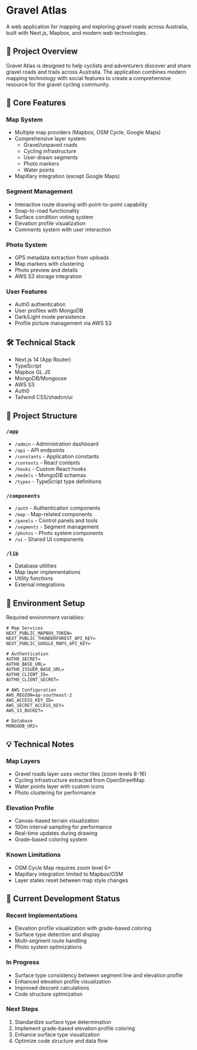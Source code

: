 # Gravel Atlas

A web application for mapping and exploring gravel roads across Australia, built with Next.js, Mapbox, and modern web technologies.

## 🎯 Project Overview

Gravel Atlas is designed to help cyclists and adventurers discover and share gravel roads and trails across Australia. The application combines modern mapping technology with social features to create a comprehensive resource for the gravel cycling community.

## 🔑 Core Features

### Map System
- Multiple map providers (Mapbox, OSM Cycle, Google Maps)
- Comprehensive layer system:
  - Gravel/unpaved roads
  - Cycling infrastructure
  - User-drawn segments
  - Photo markers
  - Water points
- Mapillary integration (except Google Maps)

### Segment Management
- Interactive route drawing with point-to-point capability
- Snap-to-road functionality
- Surface condition voting system
- Elevation profile visualization
- Comments system with user interaction

### Photo System
- GPS metadata extraction from uploads
- Map markers with clustering
- Photo preview and details
- AWS S3 storage integration

### User Features
- Auth0 authentication
- User profiles with MongoDB
- Dark/Light mode persistence
- Profile picture management via AWS S3

## 🛠 Technical Stack

- Next.js 14 (App Router)
- TypeScript
- Mapbox GL JS
- MongoDB/Mongoose
- AWS S3
- Auth0
- Tailwind CSS/shadcn/ui

## 📁 Project Structure

### `/app`
- `/admin` - Administration dashboard
- `/api` - API endpoints
- `/constants` - Application constants
- `/contexts` - React contexts
- `/hooks` - Custom React hooks
- `/models` - MongoDB schemas
- `/types` - TypeScript type definitions

### `/components`
- `/auth` - Authentication components
- `/map` - Map-related components
- `/panels` - Control panels and tools
- `/segments` - Segment management
- `/photos` - Photo system components
- `/ui` - Shared UI components

### `/lib`
- Database utilities
- Map layer implementations
- Utility functions
- External integrations

## 🔧 Environment Setup

Required environment variables:
```env
# Map Services
NEXT_PUBLIC_MAPBOX_TOKEN=
NEXT_PUBLIC_THUNDERFOREST_API_KEY=
NEXT_PUBLIC_GOOGLE_MAPS_API_KEY=

# Authentication
AUTH0_SECRET=
AUTH0_BASE_URL=
AUTH0_ISSUER_BASE_URL=
AUTH0_CLIENT_ID=
AUTH0_CLIENT_SECRET=

# AWS Configuration
AWS_REGION=ap-southeast-2
AWS_ACCESS_KEY_ID=
AWS_SECRET_ACCESS_KEY=
AWS_S3_BUCKET=

# Database
MONGODB_URI=
```

## 💡 Technical Notes

### Map Layers
- Gravel roads layer uses vector tiles (zoom levels 8-16)
- Cycling infrastructure extracted from OpenStreetMap
- Water points layer with custom icons
- Photo clustering for performance

### Elevation Profile
- Canvas-based terrain visualization
- 100m interval sampling for performance
- Real-time updates during drawing
- Grade-based coloring system

### Known Limitations
- OSM Cycle Map requires zoom level 6+
- Mapillary integration limited to Mapbox/OSM
- Layer states reset between map style changes

## 🔄 Current Development Status

### Recent Implementations
- Elevation profile visualization with grade-based coloring
- Surface type detection and display
- Multi-segment route handling
- Photo system optimizations

### In Progress
- Surface type consistency between segment line and elevation profile
- Enhanced elevation profile visualization
- Improved descent calculations
- Code structure optimization

### Next Steps
1. Standardize surface type determination
2. Implement grade-based elevation profile coloring
3. Enhance surface type visualization
4. Optimize code structure and data flow
